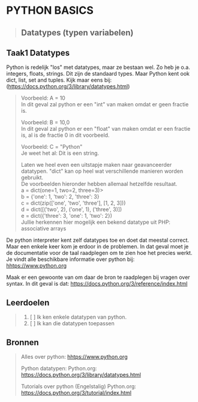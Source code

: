# PYTHON BASICS

> ## Datatypes (typen variabelen)

## Taak1 Datatypes

Python is redelijk "los" met datatypes, maar ze bestaan wel.
Zo heb je o.a. integers, floats, strings. Dit zijn de standaard types.
Maar Python kent ook dict, list, set and tuples.
Kijk maar eens bij: (<https://docs.python.org/3/library/datatypes.html>)
> Voorbeeld: A = 10  
> In dit geval zal python er een "int" van maken omdat er geen fractie is.
>
>
> Voorbeeld: B = 10,0  
> In dit geval zal python er een "float" van maken omdat er een fractie is, al is de fractie 0 in dit voorbeeld.  
>
> Voorbeeld: C = "Python"  
>Je weet het al: Dit is een string.
>
> Laten we heel even een uitstapje maken naar geavanceerder datatypen.   "dict" kan op heel wat verschillende manieren worden gebruikt.  
> De voorbeelden hieronder hebben allemaal hetzelfde resultaat.  
> a = dict(one=1, two=2, three=3)>  
> b = {'one': 1, 'two': 2, 'three': 3}  
> c = dict(zip(['one', 'two', 'three'], [1, 2, 3]))  
> d = dict([('two', 2), ('one', 1), ('three', 3)])  
> e = dict({'three': 3, 'one': 1, 'two': 2})  
> Jullie herkennen hier mogelijk een bekend datatype uit PHP: associative arrays

De python interpreter kent zelf datatypes toe en doet dat meestal correct.
Maar een enkele keer kom je erdoor in de problemen. In dat geval moet je de documentatie
voor de taal raadplegen om te zien hoe het precies werkt.
Je vindt alle beschikbare informatie over python bij: <hhtps://www.python.org>

Maak er een gewoonte van om daar de bron te raadplegen bij vragen over syntax.
In dit geval is dat:  <https://docs.python.org/3/reference/index.html>

## Leerdoelen
>
> 1. [ ] Ik ken enkele datatypen van python.
> 2. [ ] Ik kan die datatypen toepassen

## Bronnen

> Alles over python: <hhtps://www.python.org>
>
> Python datatypen:
> Python.org: <https://docs.python.org/3/library/datatypes.html>
>
> Tutorials over python (Engelstalig)
> Python.org: <https://docs.python.org/3/tutorial/index.html>  
